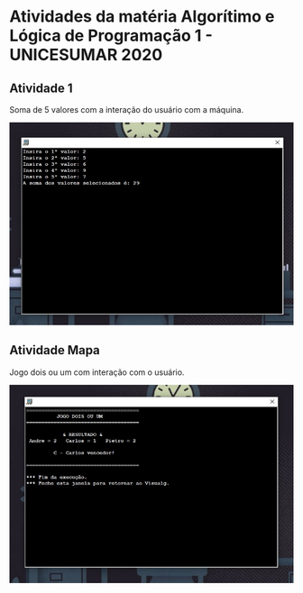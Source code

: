 # Atividades da matéria Algorítimo e Lógica de Programação 1 - UNICESUMAR 2020 

<h2>Atividade 1</h2>
Soma de 5 valores com a interação do usuário com a máquina.

![](https://github.com/andreyquerino/UniCesumar/blob/main/ALGORITIMO-E-LOGICA-DE-PROGRAMACAO-1/img/Atividade01.jpg)

<h2>Atividade Mapa</h2>
Jogo dois ou um com interação com o usuário. 

![](https://github.com/andreyquerino/UniCesumar/blob/main/ALGORITIMO-E-LOGICA-DE-PROGRAMACAO-1/img/Mapa.jpg)
